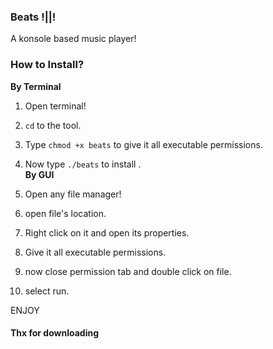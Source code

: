 ### Beats !||!
A konsole based music player!
<br>

### How to Install?
<b>By Terminal</b>
1) Open terminal!
2) `cd` to the tool.
3) Type `chmod +x beats` to give it all executable permissions.
4) Now type `./beats` to install .<br>
<b>By GUI</b>

1) Open any file manager!
2) open file's location.
3) Right click on it and open its properties.
4) Give it all executable permissions.
5) now close permission tab and double click on file.
6) select run.

ENJOY


#### Thx for downloading
